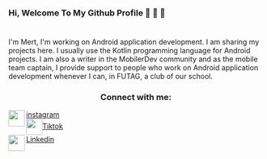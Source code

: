 ### Hi, Welcome To My Github Profile 👋 👋 👋
#
I'm Mert, I'm working on Android application development. I am sharing my projects here. I usually use the Kotlin programming language for Android projects. I am also a writer in the MobilerDev community and as the mobile team captain, I provide support to people who work on Android application development whenever I can, in FUTAG, a club of our school.

### <div id = 1 align="center"><p>Connect with me:</p></div>
<img width="32" src="https://unpkg.com/simple-icons@v7/icons/instagram.svg" align="left" />[instagram]
<br>
<img width="32" src="https://unpkg.com/simple-icons@v7/icons/tiktok.svg" align="center" />[Tiktok]
<br>
<img width="32" src="https://unpkg.com/simple-icons@v7/icons/linkedin.svg" align="left" />[Linkedin]


[linkedin]:https://www.linkedin.com/in/mert-erg%C3%BCn-99948a207/
[tiktok]:https://www.tiktok.com/@sibergazete
[instagram]:https://www.instagram.com/mertergun305
